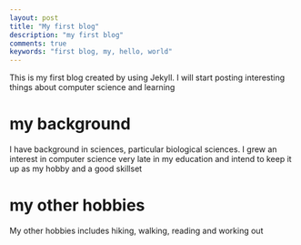 ```yaml
---
layout: post
title: "My first blog"
description: "my first blog"
comments: true
keywords: "first blog, my, hello, world"
---
```

This is my first blog created by using Jekyll. I will start posting interesting
things about computer science and learning

# my background
I have background in sciences, particular biological sciences. I grew an interest
in computer science very late in my education and intend to keep it up as my
hobby and a good skillset

# my other hobbies
My other hobbies includes hiking, walking, reading and working out


